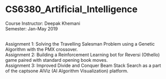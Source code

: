 # CS6380_Artificial_Intelligence


Course Instructor: Deepak Khemani<br/>
Semester: Jan-May 2019<br/><br/>

Assignment 1: Solving the Travelling Salesman Problem using a Genetic Algorithm with the PMX crossover.<br/>
Assignment 2: Building a Reinforcement Learning bot for Reversi (Othello) game paired with standard opening book moves.<br/>
Assignment 3: Improved Divide and Conquer Beam Stack Search as a part of the captsone AlViz (AI Algorithm Visualization) platform.

